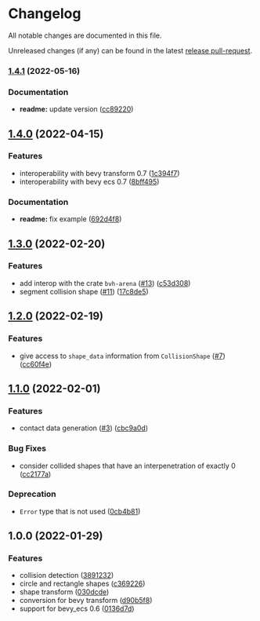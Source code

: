 # Changelog

All notable changes are documented in this file.

Unreleased changes (if any) can be found in the latest [release pull-request].

[release pull-request]: https://github.com/jcornaz/impacted/pulls?q=is%3Apr+is%3Aopen+label%3A%22autorelease%3A+pending%22


### [1.4.1](https://github.com/jcornaz/impacted/compare/v1.4.0...v1.4.1) (2022-05-16)


### Documentation

* **readme:** update version ([cc89220](https://github.com/jcornaz/impacted/commit/cc892205a842ebc0fccb16127dca19f75f0ba9e1))

## [1.4.0](https://github.com/jcornaz/impacted/compare/v1.3.0...v1.4.0) (2022-04-15)


### Features

* interoperability with bevy transform 0.7 ([1c394f7](https://github.com/jcornaz/impacted/commit/1c394f795e2d47d5cf6f8479237d77491bbe6674))
* interoperability with bevy ecs 0.7 ([8bff495](https://github.com/jcornaz/impacted/commit/8bff495bd18be4894d2ce05136bc67ec7ba5ba3c))


### Documentation

* **readme:** fix example ([692d4f8](https://github.com/jcornaz/impacted/commit/692d4f8815b575b06217e25fbf34142d3041d817))


## [1.3.0](https://github.com/jcornaz/impacted/compare/v1.2.0...v1.3.0) (2022-02-20)


### Features

* add interop with the crate `bvh-arena` ([#13](https://github.com/jcornaz/impacted/issues/13)) ([c53d308](https://github.com/jcornaz/impacted/commit/c53d308143a5da9b0478bed05010e2bc6aed54d1))
* segment collision shape ([#11](https://github.com/jcornaz/impacted/issues/11)) ([17c8de5](https://github.com/jcornaz/impacted/commit/17c8de5da5068d129ead93c47d3f28a18281738e))


## [1.2.0](https://github.com/jcornaz/impacted/compare/v1.1.0...v1.2.0) (2022-02-19)


### Features

* give access to `shape_data` information from `CollisionShape` ([#7](https://github.com/jcornaz/impacted/issues/7)) ([cc60f4e](https://github.com/jcornaz/impacted/commit/cc60f4eab816fd072d2fd1c60d8b7491d82f06c9))


## [1.1.0](https://github.com/jcornaz/impacted/compare/v1.0.0...v1.1.0) (2022-02-01)


### Features

* contact data generation ([#3](https://github.com/jcornaz/impacted/issues/3)) ([cbc9a0d](https://github.com/jcornaz/impacted/commit/cbc9a0dd9853425c77d70086b6411dbb8b055cf9))


### Bug Fixes

* consider collided shapes that have an interpenetration of exactly 0 ([cc2177a](https://github.com/jcornaz/impacted/commit/cc2177a50269920a07bd021e5a7769010242e449))


### Deprecation

* `Error` type that is not used ([0cb4b81](https://github.com/jcornaz/impacted/commit/0cb4b812bdc4b825c7ad99da13dc9b46929de7ed))



## 1.0.0 (2022-01-29)

### Features

* collision detection ([3891232](https://github.com/jcornaz/impacted/commit/389123278cf4c056c9e36e4d9985ddf1c05d5102))
* circle and rectangle shapes ([c369226](https://github.com/jcornaz/impacted/commit/c369226516bea6750b653ea544ffc151b5addfff))
* shape transform ([030dcde](https://github.com/jcornaz/impacted/commit/030dcde6807a42cb6b5fac4b14cad6e2e8c5455d))
* conversion for bevy transform ([d90b5f8](https://github.com/jcornaz/impacted/commit/d90b5f866d936c37809d54b7bdeb56d51cf0d098))
* support for bevy_ecs 0.6 ([0136d7d](https://github.com/jcornaz/impacted/commit/0136d7d4dc3f10ed1ed7b50e6b67c4884124168a))
